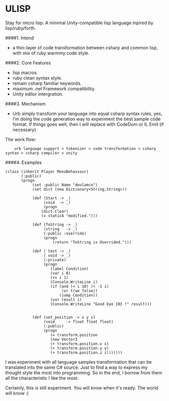 # ULISP
Stay for micro lisp. 
A minimal Unity-compatible lisp language inpired by lisp/ruby/forth.

####1. Intend
 - a thin-layer of code transformation between csharp and common lisp, with mix of ruby warmmy code style. 
 
####2. Core Features
 - lisp macros.
 - ruby clean syntax style.
 - remain csharp familiar keywords.
 - maximum .net Framework compatibility.
 - Unity editor intergration.

####3. Mechanism
   
   - Urb simply transform your language into equal csharp syntax rules, yes, I'm doing the code generation way to experiment the best sample code format. If things goes well, then I will replace with CodeDom or IL Emit (if necessary).

The work flow:

        urb language support > tokenizer > code transformation > csharp syntax > csharp compiler > unity

####4. Examples

	(class (inherit Player MonoBehaviour)
           (:public)
           (progn
                (set :public Name "deulamco")
                (set dict (new Dictionary<String,String>)) 

                (def (Start -> _)
                     (void  -> _)
                     (progn
                    (dict.Clear)
                    (= staticA "modified.")))

                (def (ToString -> _)
                     (string   -> _) 
                     (:public :override)
                     (progn
                         (return "ToString is Overrided.")))

                (def ( test -> _)
                     ( void -> _)
                     (:private)
                     (progn 
                        (label Condition)
                        (var i 0)
                        (+= i 1)
                        (Console.WriteLine i)
                        (if (and (< i 10) (< -1 i) 
                             (or true false))
                            (jump Condition))
                        (var result i)
                        (Console.WriteLine "Good bye {0} !" result)))


                (def (set_position -> x y z)
                     (void 	   -> float float float) 
                     (:public)
                     (progn 
                        (= transform.position 
                        (new Vector3 
                        (+ transform.position.x x)
                        (+ transform.position.y y)
                        (+ transform.position.z z)))))))

I was experiment with all language samples transformation that can be translated into the same C# source. Just to find a way to express my thought style the most into programming. So in the end, I borrow from them all the characteristic I like the most.

Certainly, this is still experiment.
 You will know when it's ready. 
 The world will know :)
